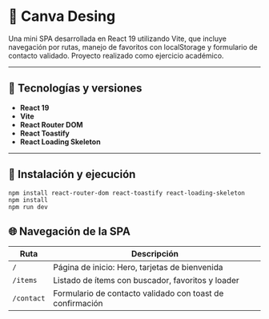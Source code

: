 
# 🧠 Canva Desing

Una mini SPA desarrollada en React 19 utilizando Vite, que incluye navegación por rutas, manejo de favoritos con localStorage y formulario de contacto validado. Proyecto realizado como ejercicio académico.

---

## 🚀 Tecnologías y versiones

- **React 19**
- **Vite**
- **React Router DOM**
- **React Toastify**
- **React Loading Skeleton**

---

## 🔧 Instalación y ejecución

```
npm install react-router-dom react-toastify react-loading-skeleton
npm install
npm run dev
```

## 🌐 Navegación de la SPA

| Ruta       | Descripción                                               |
| ---------- | --------------------------------------------------------- |
| `/`        | Página de inicio: Hero, tarjetas de bienvenida            |
| `/items`   | Listado de ítems con buscador, favoritos y loader         |
| `/contact` | Formulario de contacto validado con toast de confirmación |


